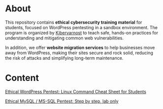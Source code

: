 # About

This repository contains **ethical cybersecurity training material** for students, focused on WordPress pentesting in a sandbox environment. The program is organized by [Kibervarnost](https://kibervarnost.si) to teach safe, hands-on practices for understanding and mitigating common web vulnerabilities.

In addition, we offer **website migration services** to help businesses move away from WordPress, making their sites secure and rock solid, reducing the risk of attacks and simplifying long-term maintenance.

# Content

[Ethical WordPress Pentest: Linux Command Cheat Sheet for Students](https://github.com/roverbird/cybersec/blob/main/wp-pentest.md)

[Ethical MySQL / MS-SQL Pentest: Step by step, lab only](https://github.com/roverbird/cybersec/blob/main/mysql-pentest.md)


